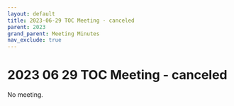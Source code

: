 ```yaml
---
layout: default
title: 2023-06-29 TOC Meeting - canceled
parent: 2023
grand_parent: Meeting Minutes
nav_exclude: true
---
```


# 2023 06 29 TOC Meeting - canceled

No meeting.
